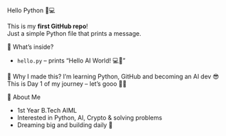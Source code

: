 Hello Python 🐍💻

This is my **first GitHub repo**!  
Just a simple Python file that prints a message.

🔧 What’s inside?
- `hello.py` – prints “Hello AI World! 💻🧠”

💬 Why I made this?
I’m learning Python, GitHub and becoming an AI dev 😎  
This is Day 1 of my journey – let’s gooo 🚀🔥

🖤 About Me
- 1st Year B.Tech AIML
- Interested in Python, AI, Crypto & solving problems
- Dreaming big and building daily 💪
